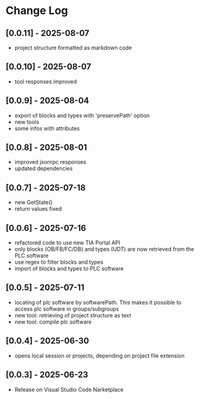 # Change Log

## [0.0.11] - 2025-08-07

- project structure formatted as markdown code

## [0.0.10] - 2025-08-07

- tool responses improved

## [0.0.9] - 2025-08-04

- export of blocks and types with 'preservePath' option
- new tools
- some infos with attributes

## [0.0.8] - 2025-08-01

- improved jsonrpc responses
- updated dependencies

## [0.0.7] - 2025-07-18

- new GetState()
- return values fixed

## [0.0.6] - 2025-07-16

- refactored code to use new TIA Portal API
- only blocks (OB/FB/FC/DB) and types (UDT) are now retrieved from the PLC software
- use regex to filter blocks and types
- import of blocks and types to PLC software

## [0.0.5] - 2025-07-11

- locating of plc software by softwarePath. This makes it possible to access plc software in groups/subgroups
- new tool: retrieving of project structure as text
- new tool: compile plc software

## [0.0.4] - 2025-06-30

- opens local session or projects, depending on project file extension

## [0.0.3] - 2025-06-23

- Release on Visual Studio Code Narketplace
